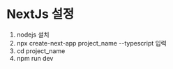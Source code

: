 NextJs 설정   
===

1. nodejs 설치
2. npx create-next-app project_name --typescript 입력
3. cd project_name
4. npm run dev